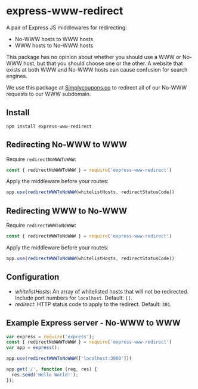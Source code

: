 # express-www-redirect

A pair of Express JS middlewares for redirecting:

- No-WWW hosts to WWW hosts
- WWW hosts to No-WWW hosts

This package has no opinion about whether you should use a WWW or No-WWW host, but that you should choose one or the other. A website that exists at both WWW and No-WWW hosts can cause confusion for search engines.

We use this package at [Simplycoupons.co](https://www.simplycoupons.co) to redirect all of our No-WWW requests to our WWW subdomain.

## Install

```
npm install express-www-redirect
```

## Redirecting No-WWW to WWW

Require `redirectNoWWWToWWW`:

```js
const { redirectNoWWWToWWW } = require('express-www-redirect')
```

Apply the middleware before your routes:

```js
app.use(redirectWWWToNoWWW(whitelistHosts, redirectStatusCode))
```

## Redirecting WWW to No-WWW

Require `redirectWWWToNoWWW`:

```js
const { redirectWWWToNoWWW } = require('express-www-redirect')
```

Apply the middleware before your routes:

```js
app.use(redirectWWWToNoWWW(whitelistHosts, redirectStatusCode))
```

## Configuration

- *whitelistHosts*: An array of whitelisted hosts that will not be redirected. Include port numbers for `localhost`. Default: `[]`.
- *redirect*: HTTP status code to apply to the redirect. Default: `301`.

## Example Express server - No-WWW to WWW

```js
var express = require('express');
const { redirectNoWWWToWWW } = require('express-www-redirect')
var app = express();

app.use(redirectWWWToNoWWW(['localhost:3000']))

app.get('/', function (req, res) {
  res.send('Hello World!');
});
```
